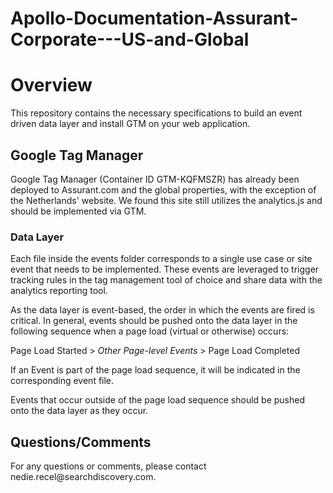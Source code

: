 # Apollo-Documentation-Assurant-Corporate---US-and-Global

<h1 id="overview"><strong>Overview</strong></h1>
<p>This repository contains the necessary specifications to build an event driven data layer and install GTM on your web application.</p>
<h2 id="google-tag-manager-deployment">Google Tag Manager&nbsp;</h2>
<p>Google Tag Manager (Container ID <span data-sheets-value="{&quot;1&quot;:2,&quot;2&quot;:&quot;GTM-KQFMSZR&quot;}" data-sheets-userformat="{&quot;2&quot;:4737,&quot;3&quot;:{&quot;1&quot;:0},&quot;10&quot;:1,&quot;12&quot;:0,&quot;15&quot;:&quot;Arial&quot;}">GTM-KQFMSZR) </span>has already been deployed to Assurant.com and the global properties, with the exception of the Netherlands' website. We found this site still utilizes the analytics.js and should be implemented via GTM.</p>
<h3 id="implement-the-code-snippets-in-the-of-the-sample-html-page">Data Layer</h3>
<p>Each file inside the events folder corresponds to a single use case or site event that needs to be implemented. These events are leveraged to trigger tracking rules in the tag management tool of choice and share data with the analytics reporting tool.</p>
<p>As the data layer is event-based, the order in which the events are fired is critical. In general, events should be pushed onto the data layer in the following sequence when a page load (virtual or otherwise) occurs:</p>
<p>Page Load Started &gt; <em>Other Page-level Events</em> &gt; Page Load Completed</p>
<p>If an Event is part of the page load sequence, it will be indicated in the corresponding event file.</p>
<p>Events that occur outside of the page load sequence should be pushed onto the data layer as they occur.</p>
<h2 id="questionscomments">Questions/Comments</h2>
<p>For any questions or comments, please contact nedie.recel@searchdiscovery.com.</p>